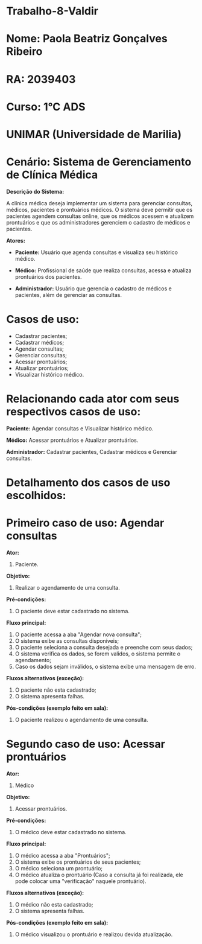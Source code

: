 # Trabalho-8-Valdir
# Nome: Paola Beatriz Gonçalves Ribeiro
# RA: 2039403
# Curso: 1°C ADS
# UNIMAR (Universidade de Marilia)
# Cenário: Sistema de Gerenciamento de Clínica Médica 

**Descrição do Sistema:**

A clínica médica deseja implementar um sistema para gerenciar consultas, médicos,
pacientes e prontuários médicos. O sistema deve permitir que os pacientes agendem
consultas online, que os médicos acessem e atualizem prontuários e que os
administradores gerenciem o cadastro de médicos e pacientes. 

**Atores:**
* **Paciente:** Usuário que agenda consultas e visualiza seu histórico médico.
  
* **Médico:** Profissional de saúde que realiza consultas, acessa e atualiza
prontuários dos pacientes.

* **Administrador:** Usuário que gerencia o cadastro de médicos e pacientes, além
de gerenciar as consultas.

# Casos de uso:
* Cadastrar pacientes;
* Cadastrar médicos;
* Agendar consultas;
* Gerenciar consultas;
* Acessar prontuários;
* Atualizar prontuários;
* Visualizar histórico médico.
  
# Relacionando cada ator com seus respectivos casos de uso:

**Paciente:** Agendar consultas e Visualizar histórico médico.

**Médico:** Acessar prontuários e Atualizar prontuários.

**Administrador:** Cadastrar pacientes, Cadastrar médicos e Gerenciar consultas.

# Detalhamento dos casos de uso escolhidos:

# Primeiro caso de uso: Agendar consultas

**Ator:**
1. Paciente.
  
**Objetivo:**
1. Realizar o agendamento de uma consulta.
  
**Pré-condições:**
1. O paciente deve estar cadastrado no sistema.
  
**Fluxo principal:**
1. O paciente acessa a aba "Agendar nova consulta";
2. O sistema exibe as consultas disponíveis;
3. O paciente seleciona a consulta desejada e preenche com seus dados;
4. O sistema verifica os dados, se forem validos, o sistema permite o agendamento;
5. Caso os dados sejam inválidos, o sistema exibe uma mensagem de erro.
   
**Fluxos alternativos (exceção):**
1. O paciente não esta cadastrado;
2. O sistema apresenta falhas.
   
**Pós-condições (exemplo feito em sala):**
1. O paciente realizou o agendamento de uma consulta.

# Segundo caso de uso: Acessar prontuários

**Ator:** 
1. Médico
  
**Objetivo:**
1. Acessar prontuários.
  
**Pré-condições:**
1. O médico deve estar cadastrado no sistema.
  
**Fluxo principal:**
1. O médico acessa a aba "Prontuários";
2. O sistema exibe os prontuários de seus pacientes;
3. O médico seleciona um prontuário;
4. O médico atualiza o prontuário (Caso a consulta já foi realizada, ele pode colocar uma "verificação" naquele prontuário).
   
**Fluxos alternativos (exceção):**
1. O médico não esta cadastrado;
2. O sistema apresenta falhas.

**Pós-condições (exemplo feito em sala):**
1. O médico visualizou o prontuário e realizou devida atualização.
